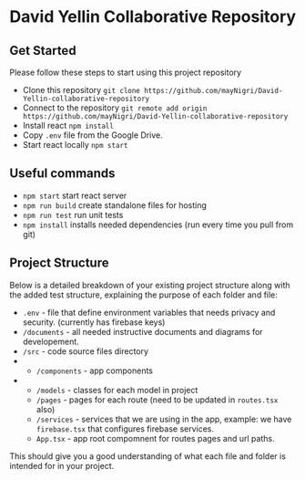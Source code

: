 # David Yellin Collaborative Repository

## Get Started
Please follow these steps to start using this project repository
- Clone this repository `git clone https://github.com/mayNigri/David-Yellin-collaborative-repository`
- Connect to the repository `git remote add origin https://github.com/mayNigri/David-Yellin-collaborative-repository`
- Install react `npm install`
- Copy `.env` file from the Google Drive.
- Start react locally `npm start`

## Useful commands
- `npm start` start react server
- `npm run build` create standalone files for hosting
- `npm run test` run unit tests
- `npm install` installs needed dependencies (run every time you pull from git)

## Project Structure
Below is a detailed breakdown of your existing project structure along with the added test structure, explaining the purpose of each folder and file:

 - `.env` - file that define environment variables that needs privacy and security. (currently has firebase keys)
- `/documents` - all needed instructive documents and diagrams for developement.
- `/src` - code source files directory
- - `/components` - app components
- - `/models` - classes for each model in project
  - `/pages` - pages for each route (need to be updated in `routes.tsx` also)
  - `/services` - services that we are using in the app, example: we have `firebase.tsx` that configures firebase services.
  - `App.tsx` - app root compomnent for routes pages and url paths.


This should give you a good understanding of what each file and folder is intended for in your project.
